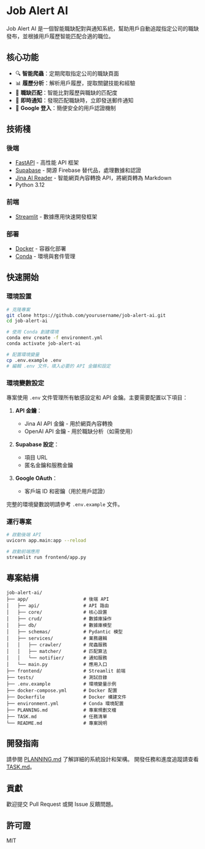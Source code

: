 # Job Alert AI

Job Alert AI 是一個智能職缺配對與通知系統，幫助用戶自動追蹤指定公司的職缺發布，並根據用戶履歷智能匹配合適的職位。

## 核心功能

- 🔍 **智能爬蟲**：定期爬取指定公司的職缺頁面
- 📊 **履歷分析**：解析用戶履歷，提取關鍵技能和經驗
- 🎯 **職缺匹配**：智能比對履歷與職缺的匹配度
- 📧 **即時通知**：發現匹配職缺時，立即發送郵件通知
- 🔐 **Google 登入**：簡便安全的用戶認證機制

## 技術棧

### 後端
- [FastAPI](https://fastapi.tiangolo.com/) - 高性能 API 框架
- [Supabase](https://supabase.com/) - 開源 Firebase 替代品，處理數據和認證
- [Jina AI Reader](https://jina.ai/) - 智能網頁內容轉換 API，將網頁轉為 Markdown
- Python 3.12

### 前端
- [Streamlit](https://streamlit.io/) - 數據應用快速開發框架

### 部署
- [Docker](https://www.docker.com/) - 容器化部署
- [Conda](https://docs.conda.io/) - 環境與套件管理

## 快速開始

### 環境設置
```bash
# 克隆專案
git clone https://github.com/yourusername/job-alert-ai.git
cd job-alert-ai

# 使用 Conda 創建環境
conda env create -f environment.yml
conda activate job-alert-ai

# 配置環境變量
cp .env.example .env
# 編輯 .env 文件，填入必要的 API 金鑰和設定
```

### 環境變數設定
專案使用 `.env` 文件管理所有敏感設定和 API 金鑰。主要需要配置以下項目：

1. **API 金鑰**：
   - Jina AI API 金鑰 - 用於網頁內容轉換
   - OpenAI API 金鑰 - 用於職缺分析（如需使用）

2. **Supabase 設定**：
   - 項目 URL
   - 匿名金鑰和服務金鑰

3. **Google OAuth**：
   - 客戶端 ID 和密鑰（用於用戶認證）

完整的環境變數說明請參考 `.env.example` 文件。

### 運行專案
```bash
# 啟動後端 API
uvicorn app.main:app --reload

# 啟動前端應用
streamlit run frontend/app.py
```

## 專案結構
```
job-alert-ai/
├── app/                    # 後端 API
│   ├── api/                # API 路由
│   ├── core/               # 核心設置
│   ├── crud/               # 數據庫操作
│   ├── db/                 # 數據庫模型
│   ├── schemas/            # Pydantic 模型
│   ├── services/           # 業務邏輯
│   │   ├── crawler/        # 爬蟲服務
│   │   ├── matcher/        # 匹配算法
│   │   └── notifier/       # 通知服務
│   └── main.py             # 應用入口
├── frontend/               # Streamlit 前端
├── tests/                  # 測試目錄
├── .env.example            # 環境變量示例
├── docker-compose.yml      # Docker 配置
├── Dockerfile              # Docker 構建文件
├── environment.yml         # Conda 環境配置
├── PLANNING.md             # 專案規劃文檔
├── TASK.md                 # 任務清單
└── README.md               # 專案說明
```

## 開發指南

請參閱 [PLANNING.md](PLANNING.md) 了解詳細的系統設計和架構。
開發任務和進度追蹤請查看 [TASK.md](TASK.md)。

## 貢獻

歡迎提交 Pull Request 或開 Issue 反饋問題。

## 許可證

MIT
